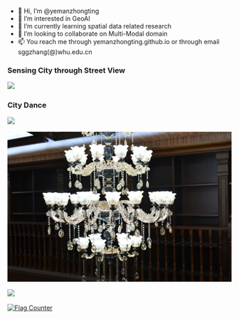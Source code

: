 - 👋 Hi, I’m @yemanzhongting
- 👀 I’m interested in GeoAI
- 🌱 I’m currently learning spatial data related research
- 💞️ I’m looking to collaborate on Multi-Modal domain
- 📫 You reach me through yemanzhongting.github.io or through email sggzhang(@)whu.edu.cn
### Sensing City through Street View 
![](https://raw.githubusercontent.com/yemanzhongting/picb/main/depth_view.gif)
### City Dance
![](https://raw.githubusercontent.com/yemanzhongting/picb/main/%E5%9F%8E%E5%B8%82%E5%BE%8B%E5%8A%A82.gif)

![](https://raw.githubusercontent.com/yemanzhongting/picb/main/MMZ_7134.JPG)

![](https://komarev.com/ghpvc/?username=yemanzhongting)
<div>
<a href="https://info.flagcounter.com/16fE"><img src="https://s01.flagcounter.com/map/16fE/size_l/txt_000000/border_CCCCCC/pageviews_0/viewers_3/flags_0/" alt="Flag Counter" border="0"></a>
</div>
